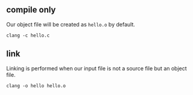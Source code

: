 ## compile only

Our object file will be created as `hello.o` by default.

```
clang -c hello.c
```

## link 

Linking is performed when our input file is not a source file but an object file.

```
clang -o hello hello.o
```

